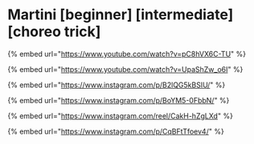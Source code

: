 # Martini \[beginner] \[intermediate] \[choreo trick]

{% embed url="https://www.youtube.com/watch?v=pC8hVX6C-TU" %}

{% embed url="https://www.youtube.com/watch?v=UpaShZw_o6I" %}

{% embed url="https://www.instagram.com/p/B2lQG5kBSIU/" %}

{% embed url="https://www.instagram.com/p/BoYM5-0FbbN/" %}

{% embed url="https://www.instagram.com/reel/CakH-hZgLXd" %}

{% embed url="https://www.instagram.com/p/CqBFtTfoev4/" %}

